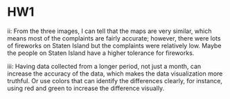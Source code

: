# HW1

ii: From the three images, I can tell that the maps are very similar, which means most of the complaints are fairly accurate; however, there were lots of fireworks on Staten Island but the complaints were relatively low. Maybe the people on Staten Island have a higher tolerance for fireworks.

iii: Having data collected from a longer period, not just a month, can increase the accuracy of the data, which makes the data visualization more truthful. Or use colors that can identify the differences clearly, for instance, using red and green to increase the difference visually.
